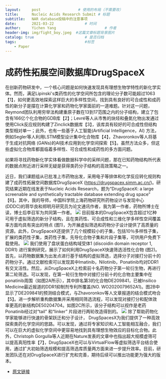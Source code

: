 ```yaml
---
layout:     post                 # 使用的布局（不需要改）
title:      Nucleic Acids Research Submit # 标题 
subtitle:   NAR database投稿中的注意事项
date:       2021-03-22              # 时间
author:     Yichen Yang                      # 作者
header-img: img/fight_boy.jpeg  #这篇文章标题背景图片
catalog: true                       # 是否归档
tags:                               #标签
    - Paper
---
```

# 成药性拓展空间数据库DrugSpaceX


在创新药物研发中，一个核心问题是如何快速发现具有理想生物学特性的新化学实体。然而，满足Lipinski's类药性的化学空间所包含的理论分子数可能超过1063【1】，如何更高效地探索这样巨大的多样性空间，找到具有良好的可合成性和成药性的新分子是摆在计算化学家和药物化学家面前的一道难题。针对这一问题，Reymond团队利用穷举法构建重原子数在13到17范围之内的分子结构，建立了包含有166亿个化合物的GDB库【2】；Levré等人从市售的炔烃和叠氮化物出发通过使用Click反应规则构建了Zinclick数据库【3】，该库具有较好的可合成性但结构类型相对单一；此外，也有一些基于人工智能(Artificial Intelligence，AI) 方法，例如Segler等人利用LSTM模型设计集中化合物库【4】，Zhavoronkov等人将基于生成对抗网络 (GANs)的AI技术应用到化学空间探索【5】。虽然方法众多，但这些虚拟化合物库都面临着多样性、可合成性和成药性的多方面问题。
    
如果将寻找药物新化学实体看做数据科学中的采样问题，那在已知药物结构所代表的数据点附近进行采样无疑是获得类药分子结构的高效策略之一。

近日，我们课题组从已批准上市药物出发，采用电子等排体和化学反应转化规则构建了成药性拓展空间数据库DrugSpaceX (https://drugspacex.simm.ac.cn/)。研究结果近期在线发表于Nucleic Acids Research，题为“DrugSpaceX: a large screenable and synthetically tractable database extending drug space” 【6】。其中，我的导师，中国科学院上海药物研究所药物设计与发现中心 (DDDC)的蒋华良和郑明月研究员为论文通讯作者，我为第一作者，药物所博士在读，博士后李召军为共同第一作者。
	![](https://expert.phirda.com/add/A/images/PlqGiacEDZrmJ2aXZ4BweoFVwHTNhRoibq3ZHhepIEbd9u9ZQRPUASZ6jibp47BTyTXRjrwzp6ibXOtu7ibz6PhDibDw.png)
	目前版本的DrugSpaceX包含超过1亿种可用于虚拟筛选的新分子结构，且在类药性、可合成性和三维化学多样性空间覆盖率方面均具有突出的特点 (图1)，为开展虚拟筛选和药物分子设计提供了高质量的资源。此外，DrugSpaceX还提供了几个规模较小的子集，包括10％多样性子集，扩展的类药性子集，类药性子集，先导化合物子集和片段子集等，可供用户免费下载使用。
	![](https://expert.phirda.com/add/A/images/PlqGiacEDZrmJ2aXZ4BweoFVwHTNhRoibqyrDASN2FwGnEU8VLU4po1icC6Qn7yia9Md71rqjflyXLcticQSDuD9VRw.png)
	我们使用了盘状蛋白结构域受体1 (discoidin domain receptor 1, DDR1) 进行案例研究，展示了如何利用DrugSpaceX快速筛选活性化合物 (图2)。首先，以药物数据集为出发点进行基于结构的虚拟筛选，选择分子对接打分前十的药物分子。通过文献检索可以发现其中Imatinib，Nilotinib，Ponatinib均对DDR1有交叉活性。然后，从DrugSpaceX上检索前十名药物分子第一轮衍生物，再进行第二轮筛选。可以发现，在第一轮衍生物中对接打分前十的化合物主要集中在ponatinib周围（如图2A所示），其中排名第3的化合物DE209841，已被Insilico Medicine最近报道的DDR1抑制剂专利所覆盖(NO. WO2020079652A1)。图2B中显示了DE209841的预测结合模式，与Zhavoronkov等人文章报道的结合模式吻合【5】。进一步解析重构数据集并采用相同筛选流程，可以发现对接打分和配体效率更高的新结构DE50204704。如图2C所示，该分子结构可以视作是老药Ponatinib经过对“tail” 和“linker” 片段进行两轮改造得到的。
	![](https://expert.phirda.com/add/A/images/PlqGiacEDZrmJ2aXZ4BweoFVwHTNhRoibqELEkYlgldkLcuqFESwLZCelR4kROXHVbP6gDia84lTI5YNFiaaunWJ9Q.png)
	除了帮助药物化学家能够进行快速的骨架跃迁和分子设计， DrugSpacesX为我们提供了一种高效探索类药化学空间的思路。可以发现，通过将专家知识和人工智能相互融合，我们可以在巨大的虚拟化学空间中更容易地找到具有理想生物效应的目标化合物。此外，Christoph Gorgulla等人近期在Nature发表的文章中也指出超大规模虚筛可以提高真阳性率【7】，DrugSpaceX也可以与VirtualFlow等虚拟筛选平台结合使用，通过扩大初始筛选规模和提高筛选库质量两方面来进一步提升效率。目前，研发团队还在对DrugSpaceX进行扩充和完善，期待后续可以推出功能更为强大的版本。
	
* [原文链接](https://doi.org/10.1093/nar/gkaa920)